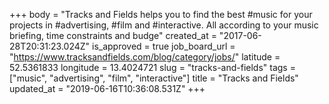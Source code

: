 +++
body = "Tracks and Fields helps you to find the best #music for your projects in #advertising, #film and #interactive. All according to your music briefing, time constraints and budge"
created_at = "2017-06-28T20:31:23.024Z"
is_approved = true
job_board_url = "https://www.tracksandfields.com/blog/category/jobs/"
latitude = 52.5361833
longitude = 13.4024721
slug = "tracks-and-fields"
tags = ["music", "advertising", "film", "interactive"]
title = "Tracks and Fields"
updated_at = "2019-06-16T10:36:08.531Z"
+++
